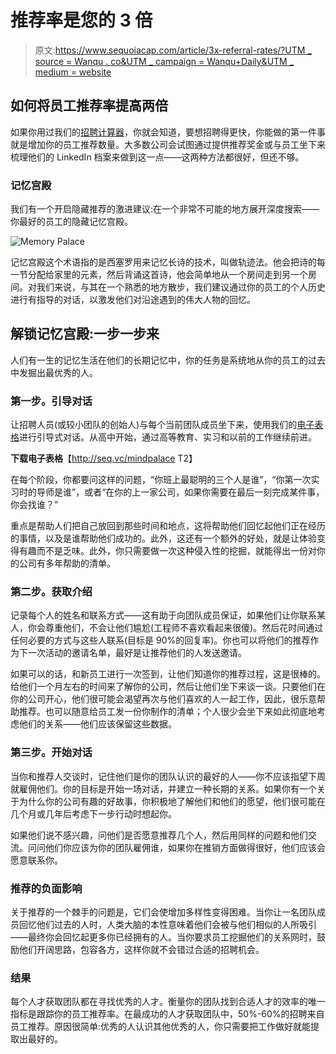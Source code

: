 # 推荐率是您的 3 倍

> 原文:[https://www.sequoiacap.com/article/3x-referral-rates/?UTM _ source = Wanqu . co&UTM _ campaign = Wanqu+Daily&UTM _ medium = website](https://www.sequoiacap.com/article/3x-referral-rates/?utm_source=wanqu.co&utm_campaign=Wanqu+Daily&utm_medium=website)

## 如何将员工推荐率提高两倍

如果你用过我们的[招聘计算器](https://www.sequoiacap.com/recruiting-calculator#)，你就会知道，要想招聘得更快，你能做的第一件事就是增加你的员工推荐数量。大多数公司会试图通过提供推荐奖金或与员工坐下来梳理他们的 LinkedIn 档案来做到这一点——这两种方法都很好，但还不够。

### 记忆宫殿

我们有一个开启隐藏推荐的激进建议:在一个非常不可能的地方展开深度搜索——你最好的员工的隐藏记忆宫殿。

![Memory Palace](../Images/7c7d65183d2157177576f7c363d2ba8b.png)

记忆宫殿这个术语指的是西塞罗用来记忆长诗的技术，叫做轨迹法。他会把诗的每一节分配给家里的元素，然后背诵这首诗，他会简单地从一个房间走到另一个房间。对我们来说，与其在一个熟悉的地方散步，我们建议通过你的员工的个人历史进行有指导的对话，以激发他们对沿途遇到的伟大人物的回忆。

## 解锁记忆宫殿:一步一步来

人们有一生的记忆生活在他们的长期记忆中，你的任务是系统地从你的员工的过去中发掘出最优秀的人。

### 第一步。引导对话

让招聘人员(或较小团队的创始人)与每个当前团队成员坐下来，使用我们的[电子表格](http://seq.vc/mindpalace)进行引导式对话。从高中开始，通过高等教育、实习和以前的工作继续前进。

**下载电子表格**【http://seq.vc/mindpalace T2】

在每个阶段，你都要问这样的问题，“你班上最聪明的三个人是谁”，“你第一次实习时的导师是谁”，或者“在你的上一家公司，如果你需要在最后一刻完成某件事，你会找谁？”

重点是帮助人们把自己放回到那些时间和地点，这将帮助他们回忆起他们正在经历的事情，以及是谁帮助他们成功的。此外，这还有一个额外的好处，就是让体验变得有趣而不是乏味。此外，你只需要做一次这种侵入性的挖掘，就能得出一份对你的公司有多年帮助的清单。

### 第二步。获取介绍

记录每个人的姓名和联系方式——这有助于向团队成员保证，如果他们让你联系某人，你会尊重他们，不会让他们尴尬(工程师不喜欢看起来很傻)。然后花时间通过任何必要的方式与这些人联系(目标是 90%的回复率)。你也可以将他们的推荐作为下一次活动的邀请名单，最好是让推荐他们的人发送邀请。

如果可以的话，和新员工进行一次签到，让他们知道你的推荐过程，这是很棒的。给他们一个月左右的时间来了解你的公司，然后让他们坐下来谈一谈。只要他们在你的公司开心，他们很可能会渴望再次与他们喜欢的人一起工作，因此，很乐意帮助推荐。也可以随意给员工发一份你制作的清单；个人很少会坐下来如此彻底地考虑他们的关系——他们应该保留这些数据。

### 第三步。开始对话

当你和推荐人交谈时，记住他们是你的团队认识的最好的人——你不应该指望下周就雇佣他们。你的目标是开始一场对话，并建立一种长期的关系。如果你有一个关于为什么你的公司有趣的好故事，你积极地了解他们和他们的愿望，他们很可能在几个月或几年后考虑下一步行动时想起你。

如果他们说不感兴趣，问他们是否愿意推荐几个人，然后用同样的问题和他们交流。问问他们你应该为你的团队雇佣谁，如果你在推销方面做得很好，他们应该会愿意联系你。

### 推荐的负面影响

关于推荐的一个棘手的问题是，它们会使增加多样性变得困难。当你让一名团队成员回忆他们过去的人时，人类大脑的本性意味着他们会被与他们相似的人所吸引——最终你会回忆起更多你已经拥有的人。当你要求员工挖掘他们的关系网时，鼓励他们开阔思路，包容各方，这样你就不会错过合适的招聘机会。

### 结果

每个人才获取团队都在寻找优秀的人才。衡量你的团队找到合适人才的效率的唯一指标是跟踪你的员工推荐率。在最成功的人才获取团队中，50%-60%的招聘来自员工推荐。原因很简单:优秀的人认识其他优秀的人，你只需要把工作做好就能提取出最好的。